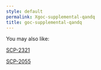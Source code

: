 ```yaml
---
style: default
permalink: Xgoc-supplemental-qandq
title: goc-supplemental-qandq
---
```

You may also like:

[SCP-2321](http://scp-wiki.net/scp-2321)

[SCP-2055](http://scp-wiki.net/scp-2055)
